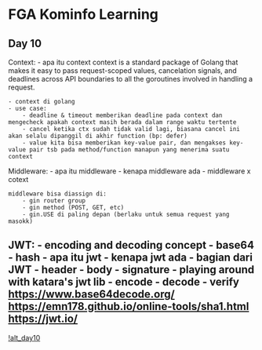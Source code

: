 # FGA Kominfo Learning

## Day 10

Context:
    - apa itu context
    context is a standard package of Golang that makes it easy to pass request-scoped values, cancelation signals, and deadlines across API boundaries to all the goroutines involved in handling a request.
    
    - context di golang
    - use case:
        - deadline & timeout memberikan deadline pada context dan mengecheck apakah context masih berada dalam range waktu tertente
        - cancel ketika ctx sudah tidak valid lagi, biasana cancel ini akan selalu dipanggil di akhir function (bp: defer)
        - value kita bisa memberikan key-value pair, dan mengakses key-value pair tsb pada method/function manapun yang menerima suatu context

Middleware:
    - apa itu middleware
    - kenapa middleware ada
    - middleware x cotext

    middleware bisa diassign di:
        - gin router group
        - gin method (POST, GET, etc)
        - gin.USE di paling depan (berlaku untuk semua request yang masokk)
JWT:
    - encoding and decoding concept
        - base64
        - hash
    - apa itu jwt
    - kenapa jwt ada
    - bagian dari JWT
        - header
        - body
        - signature
    - playing around with katara's jwt lib
        - encode
        - decode
        - verify
https://www.base64decode.org/
https://emn178.github.io/online-tools/sha1.html
https://jwt.io/
---
[!alt_day10](./day10.drawio.png)